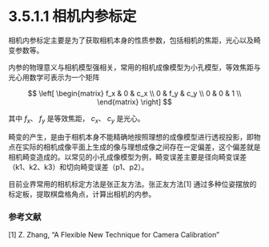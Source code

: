 # 3.5.1.1 相机内参标定

相机内参标定主要是为了获取相机本身的性质参数，包括相机的焦距，光心以及畸变参数等。

内参的物理意义与相机模型强相关，常用的相机成像模型为小孔模型，等效焦距与光心用数学可表示为一个矩阵

$$ 
\left[
\begin{matrix}
f_x & 0 & c_x \\
0 & f_y & c_y \\
0 & 0 & 1 \\
\end{matrix}
\right]
$$

其中 $f_x$、 $f_y$ 是等效焦距， ${c_x}$、 ${c_y}$ 是光心。

畸变的产生，是由于相机本身不能精确地按照理想的成像模型进行透视投影，即物点在实际的相机成像平面上生成的像与理想成像之间存在一定偏差，这个偏差就是相机畸变造成的。以常见的小孔成像模型为例，畸变误差主要是径向畸变误差（k1、k2、k3）和切向畸变误差（p1、p2）。

目前业界常用的相机标定方法是张正友方法。张正友方法[1] 通过多种位姿摆放的标定板，提取棋盘格角点，计算出相机的内参。

### 参考文献

[1] Z. Zhang, “A Flexible New Technique for Camera Calibration”